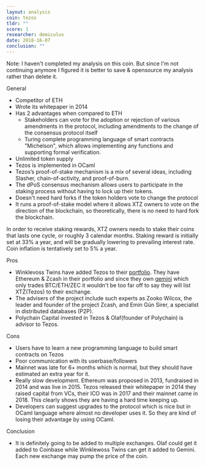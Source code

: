 ```yaml
---
layout: analysis
coin: tezos
tldr: ""
score: 1
researcher: demiculus
date: 2018-16-07
conclusion: ""
---
```


Note: I haven't completed my analysis on this coin. But since I'm not continuing anymore I figured it is better to save & opensource my analysis rather than delete it.

General

- Competitor of ETH
- Wrote its whitepaper in 2014
- Has 2 advantages when compared to ETH
	- Stakeholders can vote for the adoption or rejection of various amendments in the protocol, including amendments to the change of the consensus protocol itself
	- Turing complete programming language of smart contracts "Michelson", which allows implementing any functions and supporting formal verification.
- Unlimited token supply
- Tezos is implemented in OCaml
- Tezos’s proof-of-stake mechanism is a mix of several ideas, including Slasher, chain-of-activity, and proof-of-burn.
- The dPoS consensus mechanism allows users to participate in the staking process without having to lock up their tokens.
- Doesn't need hard forks if the token holders vote to change the protocol
- It runs a proof-of-stake model where it allows XTZ owners to vote on the direction of the blockchain, so theoretically, there is no need to hard fork the blockchain.

In order to receive staking rewards, XTZ owners needs to stake their coins that lasts one cycle, or roughly 3 calendar months. Staking reward is initially set at 33% a year, and will be gradually lowering to prevailing interest rate. Coin inflation is tentatively set to 5% a year.


Pros

- Winklevoss Twins have added Tezos to their [portfolio](https://winklevosscapital.com/portfolio/). They have Ethereum & Zcash in their portfolio and since they own [gemini](https://gemini.com/) which only trades BTC/ETH/ZEC it wouldn't be too far off to say they will list XTZ(Tezos) to their exchange.
- The advisers of the project include such experts as Zooko Wilcox, the leader and founder of the project Zcash, and Emin Gün Sirer, a specialist in distributed databases (P2P).
- Polychain Capital invested in Tezos & Olaf(founder of Polychain) is advisor to Tezos. 

Cons

- Users have to learn a new programming language to build smart contracts on Tezos
- Poor communication with its userbase/followers
- Mainnet was late for 6+ months which is normal, but they should have estimated an extra year for it.
- Really slow development. Ethereum was proposed in 2013, fundraised in 2014 and was live in 2015. Tezos released their whitepaper in 2014 they raised capital from VCs, their ICO was in 2017 and their mainnet came in 2018. This clearly shows they are having a hard time keeping up.
- Developers can suggest upgrades to the protocol which is nice but in OCaml language where almost no developer uses it. So they are kind of losing their advantage by using OCaml.

Conclusion 

- It is definitely going to be added to multiple exchanges. Olaf could get it added to Coinbase while Winklewoss Twins can get it added to Gemini. Each new exchange may pump the price of the coin.